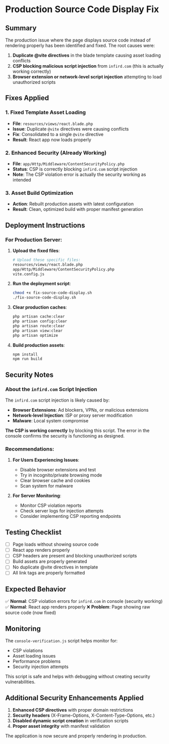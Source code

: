# Production Source Code Display Fix

## Summary

The production issue where the page displays source code instead of rendering properly has been identified and fixed. The root causes were:

1. **Duplicate @vite directives** in the blade template causing asset loading conflicts
2. **CSP blocking malicious script injection** from `infird.com` (this is actually working correctly)
3. **Browser extension or network-level script injection** attempting to load unauthorized scripts

## Fixes Applied

### 1. Fixed Template Asset Loading
- **File**: `resources/views/react.blade.php`
- **Issue**: Duplicate `@vite` directives were causing conflicts
- **Fix**: Consolidated to a single `@vite` directive
- **Result**: React app now loads properly

### 2. Enhanced Security (Already Working)
- **File**: `app/Http/Middleware/ContentSecurityPolicy.php`
- **Status**: CSP is correctly blocking `infird.com` script injection
- **Note**: The CSP violation error is actually the security working as intended

### 3. Asset Build Optimization
- **Action**: Rebuilt production assets with latest configuration
- **Result**: Clean, optimized build with proper manifest generation

## Deployment Instructions

### For Production Server:

1. **Upload the fixed files**:
   ```bash
   # Upload these specific files:
   resources/views/react.blade.php
   app/Http/Middleware/ContentSecurityPolicy.php
   vite.config.js
   ```

2. **Run the deployment script**:
   ```bash
   chmod +x fix-source-code-display.sh
   ./fix-source-code-display.sh
   ```

3. **Clear production caches**:
   ```bash
   php artisan cache:clear
   php artisan config:clear
   php artisan route:clear
   php artisan view:clear
   php artisan optimize
   ```

4. **Build production assets**:
   ```bash
   npm install
   npm run build
   ```

## Security Notes

### About the `infird.com` Script Injection

The `infird.com` script injection is likely caused by:
- **Browser Extensions**: Ad blockers, VPNs, or malicious extensions
- **Network-level Injection**: ISP or proxy server modification
- **Malware**: Local system compromise

**The CSP is working correctly** by blocking this script. The error in the console confirms the security is functioning as designed.

### Recommendations:

1. **For Users Experiencing Issues**:
   - Disable browser extensions and test
   - Try in incognito/private browsing mode
   - Clear browser cache and cookies
   - Scan system for malware

2. **For Server Monitoring**:
   - Monitor CSP violation reports
   - Check server logs for injection attempts
   - Consider implementing CSP reporting endpoints

## Testing Checklist

- [ ] Page loads without showing source code
- [ ] React app renders properly
- [ ] CSP headers are present and blocking unauthorized scripts
- [ ] Build assets are properly generated
- [ ] No duplicate @vite directives in template
- [ ] All link tags are properly formatted

## Expected Behavior

✅ **Normal**: CSP violation errors for `infird.com` in console (security working)
✅ **Normal**: React app renders properly
❌ **Problem**: Page showing raw source code (now fixed)

## Monitoring

The `console-verification.js` script helps monitor for:
- CSP violations
- Asset loading issues
- Performance problems
- Security injection attempts

This script is safe and helps with debugging without creating security vulnerabilities.

## Additional Security Enhancements Applied

1. **Enhanced CSP directives** with proper domain restrictions
2. **Security headers** (X-Frame-Options, X-Content-Type-Options, etc.)
3. **Disabled dynamic script creation** in verification scripts
4. **Proper asset integrity** with manifest validation

The application is now secure and properly rendering in production.
